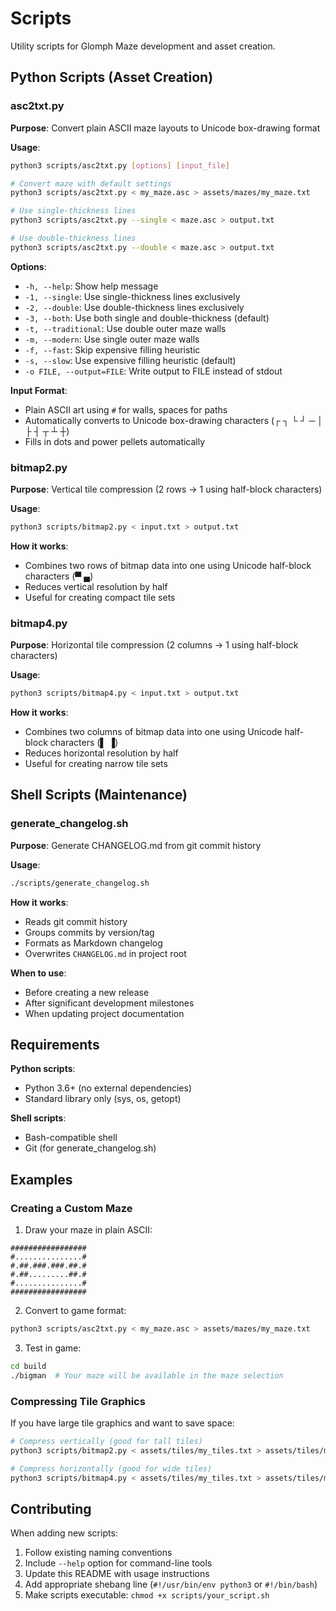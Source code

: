 # Scripts

Utility scripts for Glomph Maze development and asset creation.

## Python Scripts (Asset Creation)

### asc2txt.py
**Purpose**: Convert plain ASCII maze layouts to Unicode box-drawing format

**Usage**:
```bash
python3 scripts/asc2txt.py [options] [input_file]

# Convert maze with default settings
python3 scripts/asc2txt.py < my_maze.asc > assets/mazes/my_maze.txt

# Use single-thickness lines
python3 scripts/asc2txt.py --single < maze.asc > output.txt

# Use double-thickness lines
python3 scripts/asc2txt.py --double < maze.asc > output.txt
```

**Options**:
- `-h, --help`: Show help message
- `-1, --single`: Use single-thickness lines exclusively
- `-2, --double`: Use double-thickness lines exclusively
- `-3, --both`: Use both single and double-thickness (default)
- `-t, --traditional`: Use double outer maze walls
- `-m, --modern`: Use single outer maze walls
- `-f, --fast`: Skip expensive filling heuristic
- `-s, --slow`: Use expensive filling heuristic (default)
- `-o FILE, --output=FILE`: Write output to FILE instead of stdout

**Input Format**:
- Plain ASCII art using `#` for walls, spaces for paths
- Automatically converts to Unicode box-drawing characters (┌ ┐ └ ┘ ─ │ ├ ┤ ┬ ┴ ┼)
- Fills in dots and power pellets automatically

### bitmap2.py
**Purpose**: Vertical tile compression (2 rows → 1 using half-block characters)

**Usage**:
```bash
python3 scripts/bitmap2.py < input.txt > output.txt
```

**How it works**:
- Combines two rows of bitmap data into one using Unicode half-block characters (▀ ▄)
- Reduces vertical resolution by half
- Useful for creating compact tile sets

### bitmap4.py
**Purpose**: Horizontal tile compression (2 columns → 1 using half-block characters)

**Usage**:
```bash
python3 scripts/bitmap4.py < input.txt > output.txt
```

**How it works**:
- Combines two columns of bitmap data into one using Unicode half-block characters (▌ ▐)
- Reduces horizontal resolution by half
- Useful for creating narrow tile sets

## Shell Scripts (Maintenance)

### generate_changelog.sh
**Purpose**: Generate CHANGELOG.md from git commit history

**Usage**:
```bash
./scripts/generate_changelog.sh
```

**How it works**:
- Reads git commit history
- Groups commits by version/tag
- Formats as Markdown changelog
- Overwrites `CHANGELOG.md` in project root

**When to use**:
- Before creating a new release
- After significant development milestones
- When updating project documentation

## Requirements

**Python scripts**:
- Python 3.6+ (no external dependencies)
- Standard library only (sys, os, getopt)

**Shell scripts**:
- Bash-compatible shell
- Git (for generate_changelog.sh)

## Examples

### Creating a Custom Maze

1. Draw your maze in plain ASCII:
```
#################
#...............#
#.##.###.###.##.#
#.##.........##.#
#...............#
#################
```

2. Convert to game format:
```bash
python3 scripts/asc2txt.py < my_maze.asc > assets/mazes/my_maze.txt
```

3. Test in game:
```bash
cd build
./bigman  # Your maze will be available in the maze selection
```

### Compressing Tile Graphics

If you have large tile graphics and want to save space:

```bash
# Compress vertically (good for tall tiles)
python3 scripts/bitmap2.py < assets/tiles/my_tiles.txt > assets/tiles/my_tiles_compact.txt

# Compress horizontally (good for wide tiles)
python3 scripts/bitmap4.py < assets/tiles/my_tiles.txt > assets/tiles/my_tiles_narrow.txt
```

## Contributing

When adding new scripts:
1. Follow existing naming conventions
2. Include `--help` option for command-line tools
3. Update this README with usage instructions
4. Add appropriate shebang line (`#!/usr/bin/env python3` or `#!/bin/bash`)
5. Make scripts executable: `chmod +x scripts/your_script.sh`
